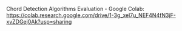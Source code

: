 Chord Detection Algorithms Evaluation - Google Colab:
https://colab.research.google.com/drive/1-3g_xel7u_NEF4N4fN3jF-xvZDGej0Ak?usp=sharing
